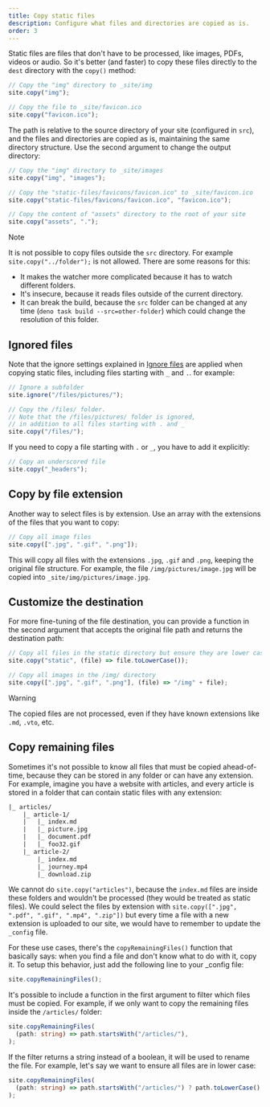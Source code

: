 ```yaml
---
title: Copy static files
description: Configure what files and directories are copied as is.
order: 3
---
```


Static files are files that don't have to be processed, like images, PDFs,
videos or audio. So it's better (and faster) to copy these files directly to the
`dest` directory with the `copy()` method:

```js
// Copy the "img" directory to _site/img
site.copy("img");

// Copy the file to _site/favicon.ico
site.copy("favicon.ico");
```

The path is relative to the source directory of your site (configured in `src`),
and the files and directories are copied as is, maintaining the same directory
structure. Use the second argument to change the output directory:

```js
// Copy the "img" directory to _site/images
site.copy("img", "images");

// Copy the "static-files/favicons/favicon.ico" to _site/favicon.ico
site.copy("static-files/favicons/favicon.ico", "favicon.ico");

// Copy the content of "assets" directory to the root of your site
site.copy("assets", ".");
```

> [!note]
>
> It is not possible to copy files outside the `src` directory. For example
> `site.copy("../folder");` is not allowed. There are some reasons for this:
>
> - It makes the watcher more complicated because it has to watch different
>   folders.
> - It's insecure, because it reads files outside of the current directory.
> - It can break the build, because the `src` folder can be changed at any time
>   (`deno task build --src=other-folder`) which could change the resolution of
>   this folder.

## Ignored files

Note that the ignore settings explained in [Ignore files](./ignore-files.md) are
applied when copying static files, including files starting with `_` and `.`.
for example:

```js
// Ignore a subfolder
site.ignore("/files/pictures/");

// Copy the /files/ folder.
// Note that the /files/pictures/ folder is ignored,
// in addition to all files starting with . and _
site.copy("/files/");
```

If you need to copy a file starting with `.` or `_`, you have to add it
explicitly:

```js
// Copy an underscored file
site.copy("_headers");
```

## Copy by file extension

Another way to select files is by extension. Use an array with the extensions of
the files that you want to copy:

```js
// Copy all image files
site.copy([".jpg", ".gif", ".png"]);
```

This will copy all files with the extensions `.jpg`, `.gif` and `.png`, keeping
the original file structure. For example, the file `/img/pictures/image.jpg`
will be copied into `_site/img/pictures/image.jpg`.

## Customize the destination

For more fine-tuning of the file destination, you can provide a function in the
second argument that accepts the original file path and returns the destination
path:

```js
// Copy all files in the static directory but ensure they are lower case
site.copy("static", (file) => file.toLowerCase());

// Copy all images in the /img/ directory
site.copy([".jpg", ".gif", ".png"], (file) => "/img" + file);
```

> [!warning]
>
> The copied files are not processed, even if they have known extensions like
> `.md`, `.vto`, etc.

## Copy remaining files

Sometimes it's not possible to know all files that must be copied ahead-of-time,
because they can be stored in any folder or can have any extension. For example,
imagine you have a website with articles, and every article is stored in a
folder that can contain static files with any extension:

```txt
|_ articles/
    |_ article-1/
    |   |_ index.md
    |   |_ picture.jpg
    |   |_ document.pdf
    |   |_ foo32.gif
    |_ article-2/
        |_ index.md
        |_ journey.mp4
        |_ download.zip
```

We cannot do `site.copy("articles")`, because the `index.md` files are inside
these folders and wouldn't be processed (they would be treated as static files).
We could select the files by extension with
`site.copy([".jpg", ".pdf", ".gif", ".mp4", ".zip"])` but every time a file with
a new extension is uploaded to our site, we would have to remember to update the
`_config` file.

For these use cases, there's the `copyRemainingFiles()` function that basically
says: when you find a file and don't know what to do with it, copy it. To setup
this behavior, just add the following line to your _config file:

```ts
site.copyRemainingFiles();
```

It's possible to include a function in the first argument to filter which files
must be copied. For example, if we only want to copy the remaining files inside
the `/articles/` folder:

```ts
site.copyRemainingFiles(
  (path: string) => path.startsWith("/articles/"),
);
```

If the filter returns a string instead of a boolean, it will be used to rename
the file. For example, let's say we want to ensure all files are in lower case:

```ts
site.copyRemainingFiles(
  (path: string) => path.startsWith("/articles/") ? path.toLowerCase() : false,
);
```
